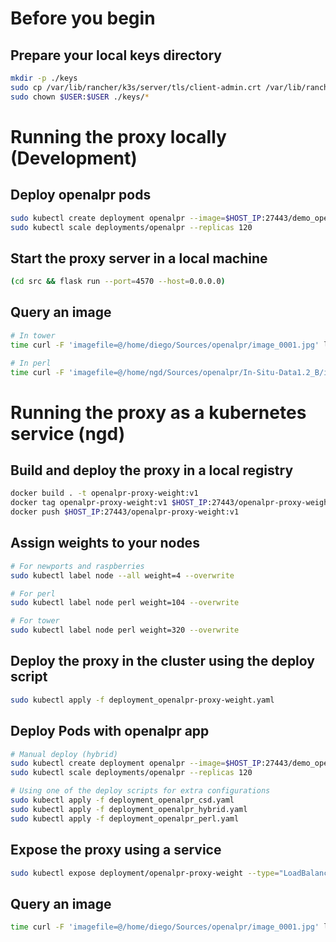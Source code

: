 # Before you begin

## Prepare your local keys directory

```bash
mkdir -p ./keys
sudo cp /var/lib/rancher/k3s/server/tls/client-admin.crt /var/lib/rancher/k3s/server/tls/client-admin.key /var/lib/rancher/k3s/server/tls/server-ca.crt ~/.ssh/id_rsa ./keys/
sudo chown $USER:$USER ./keys/*
```

# Running the proxy locally (Development)

## Deploy openalpr pods

```bash
sudo kubectl create deployment openalpr --image=$HOST_IP:27443/demo_openalpr
sudo kubectl scale deployments/openalpr --replicas 120
```

## Start the proxy server in a local machine
```bash
(cd src && flask run --port=4570 --host=0.0.0.0)
```

## Query an image

```bash
# In tower
time curl -F 'imagefile=@/home/diego/Sources/openalpr/image_0001.jpg' localhost:4570/forward/recognize

# In perl
time curl -F 'imagefile=@/home/ngd/Sources/openalpr/In-Situ-Data1.2_B/image_0001.jpg' localhost:4570/forward/recognize
```

# Running the proxy as a kubernetes service (ngd)

## Build and deploy the proxy in a local registry

```bash
docker build . -t openalpr-proxy-weight:v1
docker tag openalpr-proxy-weight:v1 $HOST_IP:27443/openalpr-proxy-weight:v1
docker push $HOST_IP:27443/openalpr-proxy-weight:v1
```

## Assign weights to your nodes

```bash
# For newports and raspberries
sudo kubectl label node --all weight=4 --overwrite

# For perl
sudo kubectl label node perl weight=104 --overwrite

# For tower
sudo kubectl label node perl weight=320 --overwrite
```

## Deploy the proxy in the cluster using the deploy script

```bash
sudo kubectl apply -f deployment_openalpr-proxy-weight.yaml
```

## Deploy Pods with openalpr app

```bash
# Manual deploy (hybrid)
sudo kubectl create deployment openalpr --image=$HOST_IP:27443/demo_openalpr
sudo kubectl scale deployments/openalpr --replicas 120

# Using one of the deploy scripts for extra configurations
sudo kubectl apply -f deployment_openalpr_csd.yaml
sudo kubectl apply -f deployment_openalpr_hybrid.yaml
sudo kubectl apply -f deployment_openalpr_perl.yaml
```

## Expose the proxy using a service

```bash
sudo kubectl expose deployment/openalpr-proxy-weight --type="LoadBalancer" --port 4570
```

## Query an image

```bash
time curl -F 'imagefile=@/home/diego/Sources/openalpr/image_0001.jpg' localhost:4570/forward/recognize
```

